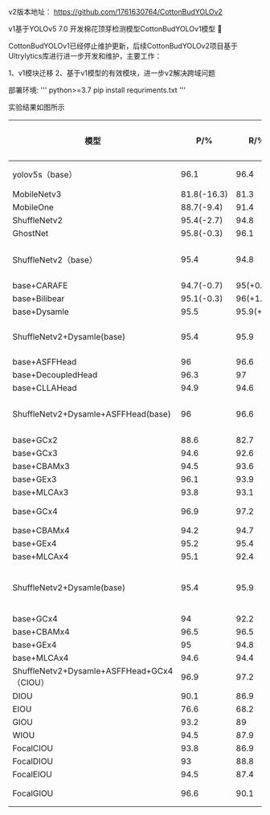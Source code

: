 v2版本地址：    https://github.com/1761630764/CottonBudYOLOv2


v1基于YOLOv5 7.0 开发棉花顶芽检测模型CottonBudYOLOv1模型 🚀

CottonBudYOLOv1已经停止维护更新，后续CottonBudYOLOv2项目基于Ultrylytics库进行进一步开发和维护，主要工作：

1、v1模块迁移
2、基于v1模型的有效模块，进一步v2解决跨域问题


部署环境:
'''
python>=3.7
pip install requriments.txt
'''

实验结果如图所示

| 模型 | P/% | R/% | mAP_0.5/% | mAP_0.5:0.95/% | Parameters/M | 模型体积/MB | FLOPs/G | layers | 检测时间/ms | FPS | 备注 |
|------|-----|-----|------------|----------------|---------------|--------------|---------|--------|--------------|-----|------|
| yolov5s（base） | 96.1 | 96.4 | 97.1 | 74.5 | 7.01 | 14.4 | 15.8 | 157 | 61.16 | 16.4 | 轻量化，看后几项 |
| MobileNetv3 | 81.8(-16.3) | 81.3 | 84 | 37.3 | 0.81 | 2 | 1.3 | 253 | 29.41 | 34 | |
| MobileOne | 88.7(-9.4) | 91.4 | 91.9 | 48.9 | 3.55 | 8.7 | 8 | 195 | 42.63 | 23.5 | |
| ShuffleNetv2 | 95.4(-2.7) | 94.8 | 96.2 | 51.9 | 4.04(-42.4%) | 8.3 | 2.2 | 222 | 24.58 | 40.7 | |
| GhostNet | 95.8(-0.3) | 96.1 | 96.7 | 73.1 | 7.24 | 12.9 | 13.4 | 172 | 59.8 | 16.7 | |
| ShuffleNetv2（base） | 95.4 | 94.8 | 96.2 | 51.9 | 4.04 | 8.3 | 2.2 | 222 | 24.58 | 40.7 | 上采样，兼顾精度轻量化 |
| base+CARAFE | 94.7(-0.7) | 95(+0.2) | 95.9(-0.3) | 53.4(+1.5) | 4.2 | 8.7 | 2.5 | 228 | 26.11 | 38.3 | |
| base+Bilibear | 95.1(-0.3) | 96(+1.2) | 96(-0.2) | 54.6(+2.7) | 4.03 | 8.3 | 2.3 | 222 | 24.01 | 41.6 | |
| base+Dysamle | 95.5 | 95.9(+1.1) | 96.8(+0.6) | 54.5(+2.6) | 4.05 | 8.4 | 2.3 | 224 | 25.03 | 40 | |
| ShuffleNetv2+Dysamle(base) | 95.4 | 95.9 | 96.8 | 54.5 | 4.05 | 8.4 | 2.3 | 224 | 25.03 | 40 | 检测头，帧率30，精度↑ |
| base+ASFFHead | 96 | 96.6 | 97.5 | 57.6 | 9.49 | 19.3 | 4.4 | 303 | 35.11 | 28.5 | |
| base+DecoupledHead | 96.3 | 97 | 97.4 | 58.5 | 11.36 | 23 | 12.3 | 263 | 46.99 | 21.3 | |
| base+CLLAHead | 94.9 | 94.6 | 96.5 | 53.4 | 4.38 | 8.62 | 2.9 | 239 | 29.14 | 34.3 | |
| ShuffleNetv2+Dysamle+ASFFHead(base) | 96 | 96.6 | 97.5 | 57.6 | 9.49 | 19.3 | 4.4 | 303 | 35.11 | 28.5 | 注意力机制，sppf前1，neck2 |
| base+GCx2 | 88.6 | 82.7 | 87.9 | 47.5 | 9.49 | 19.3 | 4.4 | | | | |
| base+GCx3 | 94.6 | 92.6 | 94.1 | 49.1 | 9.67 | 19.7 | 4.4 | 330 | 34.72 | 28.8 | |
| base+CBAMx3 | 94.5 | 93.6 | 95.5 | 51 | 9.59 | 19.5 | 4.4 | 339 | 39 | 25.6 | |
| base+GEx3 | 96.1 | 93.9 | 96.3 | 51.9 | 9.59 | 19.5 | 4.4 | 327 | 33.02 | 30.3 | |
| base+MLCAx3 | 93.8 | 93.1 | 94.8 | 51.1 | 9.52 | 19.4 | 4.4 | 318 | | | |
| base+GCx4 | 96.9 | 97.2 | 97.9 | 59.7 | 9.65 | 19.7 | 4.4 | 339 | | | neck&head部位4个 |
| base+CBAMx4 | 94.2 | 94.7 | 95.7 | 52.7 | | | | | | | |
| base+GEx4 | 95.2 | 95.4 | 96.9 | 52.9 | 9.57 | 19.5 | 4.4 | 335 | | | |
| base+MLCAx4 | 95.1 | 92.4 | 95.3 | 47.9 | | | | | | | |
| ShuffleNetv2+Dysamle(base) | 95.4 | 95.9 | 96.8 | 54.5 | 4.05 | 8.4 | 2.3 | 224 | 25.03 | 40 | 无改进head，neck&head4个 |
| base+GCx4 | 94 | 92.2 | 94.7 | 49.9 | 4.21 | 8.7 | 2.3 | 260 | 26 | 38.5 | |
| base+CBAMx4 | 96.5 | 96.5 | 97.3 | 53.9 | 4.13 | 8.5 | 2.3 | 272 | 27.49 | 36.4 | |
| base+GEx4 | 95 | 94.8 | 95.9 | 52 | 4.13 | 8.5 | 2.3 | 256 | 26.4 | 37.9 | |
| base+MLCAx4 | 94.6 | 94.4 | 96.2 | 50.6 | 4.05 | 8.4 | 2.3 | 244 | 27.07 | 36.9 | |
| ShuffleNetv2+Dysamle+ASFFHead+GCx4（CIOU） | 96.9 | 97.2 | 97.9 | 59.7 | 9.65 | 19.7 | 4.4 | 339 | | | |
| DIOU | 90.1 | 86.9 | 89.9 | 52.5 | / | / | / | / | | | |
| EIOU | 76.6 | 68.2 | 73.2 | 30.8 | / | / | / | / | | | |
| GIOU | 93.2 | 89 | 91.7 | 54.9 | / | / | / | / | | | |
| WIOU | 94.5 | 87.9 | 91.8 | 53.6 | / | / | / | / | | | |
| FocalCIOU | 93.8 | 86.9 | 91.6 | 54.9 | | | | | | | |
| FocalDIOU | 93 | 88.8 | 92.6 | 56.5 | / | / | / | / | | | |
| FocalEIOU | 94.5 | 87.4 | 92.2 | 55 | / | / | / | / | | | |
| FocalGIOU | 96.6 | 90.1 | 98.7（96.7） | 61.8 | / | / | / | / | | | |
